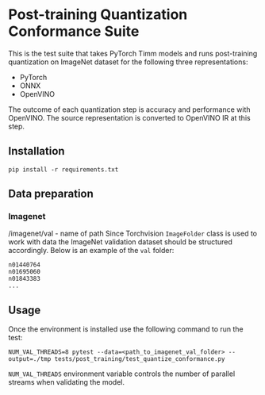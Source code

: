 # Post-training Quantization Conformance Suite
This is the test suite that takes PyTorch Timm models and runs post-training quantization on ImageNet dataset for the following three representations:
- PyTorch
- ONNX
- OpenVINO

The outcome of each quantization step is accuracy and performance with OpenVINO. The source representation is converted to OpenVINO IR at this step.

## Installation
```
pip install -r requirements.txt
```

## Data preparation

### Imagenet

<data>/imagenet/val - name of path
Since Torchvision `ImageFolder` class is used to work with data the ImageNet validation dataset should be structured accordingly. Below is an example of the `val` folder:
```
n01440764
n01695060
n01843383
...
```

## Usage
Once the environment is installed use the following command to run the test:
```
NUM_VAL_THREADS=8 pytest --data=<path_to_imagenet_val_folder> --output=./tmp tests/post_training/test_quantize_conformance.py
```

`NUM_VAL_THREADS` environment variable controls the number of parallel streams when validating the model.


